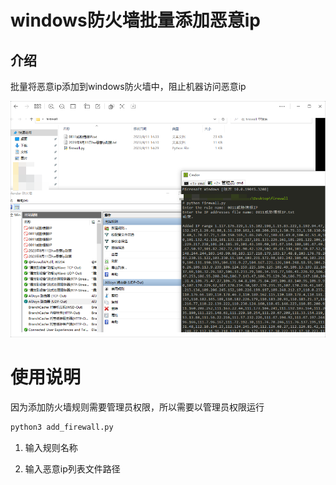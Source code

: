 # windows防火墙批量添加恶意ip



## 介绍

批量将恶意ip添加到windows防火墙中，阻止机器访问恶意ip

![image.png](image.png)


# 使用说明

因为添加防火墙规则需要管理员权限，所以需要以管理员权限运行

```bash
python3 add_firewall.py
```
1. 输入规则名称

2. 输入恶意ip列表文件路径